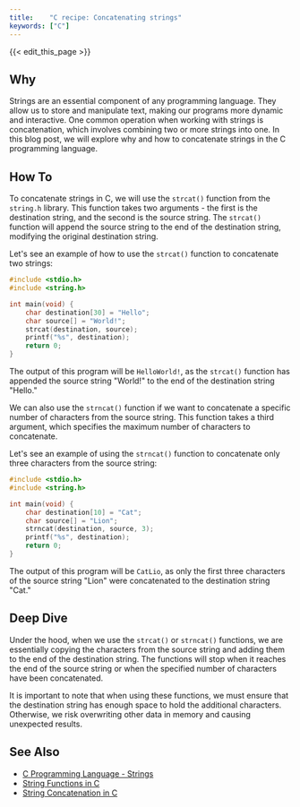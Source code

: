 ```yaml
---
title:    "C recipe: Concatenating strings"
keywords: ["C"]
---
```


{{< edit_this_page >}}

## Why

Strings are an essential component of any programming language. They allow us to store and manipulate text, making our programs more dynamic and interactive. One common operation when working with strings is concatenation, which involves combining two or more strings into one. In this blog post, we will explore why and how to concatenate strings in the C programming language.

## How To

To concatenate strings in C, we will use the `strcat()` function from the `string.h` library. This function takes two arguments - the first is the destination string, and the second is the source string. The `strcat()` function will append the source string to the end of the destination string, modifying the original destination string.

Let's see an example of how to use the `strcat()` function to concatenate two strings:

```C
#include <stdio.h>
#include <string.h>

int main(void) {
    char destination[30] = "Hello";
    char source[] = "World!";
    strcat(destination, source);
    printf("%s", destination);
    return 0;
}
```

The output of this program will be `HelloWorld!`, as the `strcat()` function has appended the source string "World!" to the end of the destination string "Hello."

We can also use the `strncat()` function if we want to concatenate a specific number of characters from the source string. This function takes a third argument, which specifies the maximum number of characters to concatenate.

Let's see an example of using the `strncat()` function to concatenate only three characters from the source string:

```C
#include <stdio.h>
#include <string.h>

int main(void) {
    char destination[10] = "Cat";
    char source[] = "Lion";
    strncat(destination, source, 3);
    printf("%s", destination);
    return 0;
}
```

The output of this program will be `CatLio`, as only the first three characters of the source string "Lion" were concatenated to the destination string "Cat."

## Deep Dive

Under the hood, when we use the `strcat()` or `strncat()` functions, we are essentially copying the characters from the source string and adding them to the end of the destination string. The functions will stop when it reaches the end of the source string or when the specified number of characters have been concatenated.

It is important to note that when using these functions, we must ensure that the destination string has enough space to hold the additional characters. Otherwise, we risk overwriting other data in memory and causing unexpected results.

## See Also

- [C Programming Language - Strings](https://www.programiz.com/c-programming/c-strings)
- [String Functions in C](https://overiq.com/c-programming-101/string-functions-in-c/)
- [String Concatenation in C](https://www.guru99.com/c-string-functions.html#5)